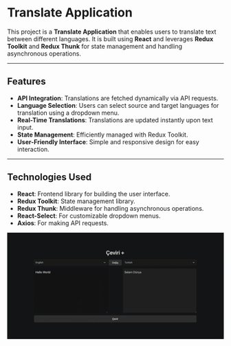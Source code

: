 # Translate Application

This project is a **Translate Application** that enables users to translate text between different languages. It is built using **React** and leverages **Redux Toolkit** and **Redux Thunk** for state management and handling asynchronous operations.

---

## Features

- **API Integration**: Translations are fetched dynamically via API requests.
- **Language Selection**: Users can select source and target languages for translation using a dropdown menu.
- **Real-Time Translations**: Translations are updated instantly upon text input.
- **State Management**: Efficiently managed with Redux Toolkit.
- **User-Friendly Interface**: Simple and responsive design for easy interaction.

---

## Technologies Used

- **React**: Frontend library for building the user interface.
- **Redux Toolkit**: State management library.
- **Redux Thunk**: Middleware for handling asynchronous operations.
- **React-Select**: For customizable dropdown menus.
- **Axios**: For making API requests.



![](ekran.gif)